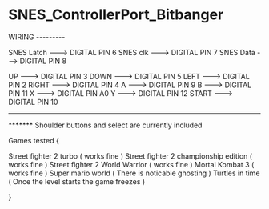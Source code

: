 # SNES_ControllerPort_Bitbanger

WIRING ---------

SNES Latch ---> DIGITAL PIN 6
SNES clk ---> DIGITAL PIN 7
SNES Data ---> DIGITAL PIN 8

UP --->  DIGITAL PIN 3
DOWN --->  DIGITAL PIN 5
LEFT --->  DIGITAL PIN 2
RIGHT --->  DIGITAL PIN 4
A ---> DIGITAL PIN 9
B ---> DIGITAL PIN 11
X ---> DIGITAL PIN A0
Y ---> DIGITAL PIN 12
START ---> DIGITAL PIN 10

-------------------

******* Shoulder buttons and select are currently included


Games tested {

Street fighter 2 turbo ( works fine )
Street fighter 2 championship edition ( works fine )
Street fighter 2 World Warrior ( works fine )
Mortal Kombat 3  ( works fine )
Super mario world ( There is noticable ghosting ) 
Turtles in time ( Once the level starts the game freezes ) 

}


